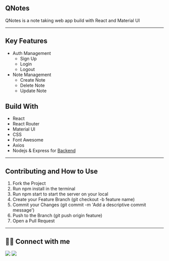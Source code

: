 ## QNotes

QNotes is a note taking web app build with React and Material UI

---

## Key Features

- Auth Management
  - Sign Up
  - Login
  - Logout
- Note Management
  - Create Note
  - Delete Note
  - Update Note

## Build With

- React
- React Router
- Material UI
- CSS
- Font Awesome
- Axios
- Nodejs & Express for [Backend](https://github.com/gkumar-pandey/QNotes-Backend)

---

## Contributing and How to Use

1. Fork the Project
2. Run npm install in the terminal
3. Run npm start to start the server on your local
4. Create your Feature Branch (git checkout -b feature name)
5. Commit your Changes (git commit -m 'Add a descriptive commit message')
6. Push to the Branch (git push origin feature)
7. Open a Pull Request

---

## 👨‍💻 Connect with me

<a href="https://twitter.com/gautamkp078"><img src="https://img.shields.io/badge/Twitter-1DA1F2?style=for-the-badge&logo=twitter&logoColor=white"/></a>
<a href="https://www.linkedin.com/in/gkpandey"><img src="https://img.shields.io/badge/LinkedIn-0077B5?style=for-the-badge&logo=linkedin&logoColor=white"/></a>
